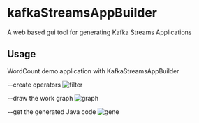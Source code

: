 # kafkaStreamsAppBuilder
A web based gui tool for generating Kafka Streams Applications

## Usage

WordCount demo application with KafkaStreamsAppBuilder

--create operators
![filter](https://user-images.githubusercontent.com/22906805/49937357-8d84ef00-fee7-11e8-8e5b-bccb98ee7d57.png)

--draw the work graph
![graph](https://user-images.githubusercontent.com/22906805/49937436-bad19d00-fee7-11e8-844b-ae73435ce3e4.png)

--get the generated Java code
![gene](https://user-images.githubusercontent.com/22906805/49939406-d17af280-feed-11e8-95ba-938bffffc8eb.png)

